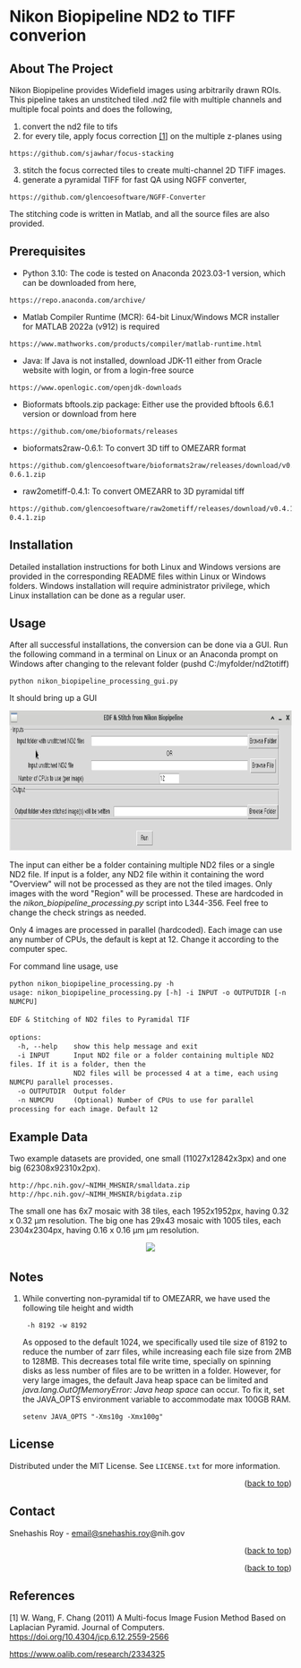 # Nikon Biopipeline ND2 to TIFF converion


<!-- ABOUT THE PROJECT -->
## About The Project

Nikon Biopipeline provides Widefield images using arbitrarily drawn ROIs.
This pipeline takes an unstitched tiled .nd2 file with multiple channels and multiple focal
points and does the following,
1. convert the nd2 file to tifs
2. for every tile, apply focus correction [[1]](#1) on the multiple z-planes using
```
https://github.com/sjawhar/focus-stacking
```
3. stitch the focus corrected tiles to create multi-channel 2D TIFF images.
4. generate a pyramidal TIFF for fast QA using NGFF converter,
```
https://github.com/glencoesoftware/NGFF-Converter
```
The stitching code is written in Matlab, and all the source files are also provided.


<!--Prerequisites -->
## Prerequisites
* Python 3.10: The code is tested on Anaconda 2023.03-1 version, which can be downloaded from here,
```
https://repo.anaconda.com/archive/
```
* Matlab Compiler Runtime (MCR): 64-bit Linux/Windows MCR installer for MATLAB 2022a (v912) is required
```
https://www.mathworks.com/products/compiler/matlab-runtime.html
```
* Java: If Java is not installed, download JDK-11 either from Oracle website with login, or from a login-free source
```
https://www.openlogic.com/openjdk-downloads
```
* Bioformats bftools.zip package: Either use the provided bftools 6.6.1 version or download from here
```
https://github.com/ome/bioformats/releases
```
* bioformats2raw-0.6.1: To convert 3D tiff to OMEZARR format
```
https://github.com/glencoesoftware/bioformats2raw/releases/download/v0.6.1/bioformats2raw-0.6.1.zip
```
* raw2ometiff-0.4.1: To convert OMEZARR to 3D pyramidal tiff
```
https://github.com/glencoesoftware/raw2ometiff/releases/download/v0.4.1/raw2ometiff-0.4.1.zip
```

## Installation

Detailed installation instructions for both Linux and Windows versions are provided in the corresponding README files 
within Linux or Windows folders. Windows installation will require
administrator privilege, which Linux installation can be done as a regular user.


<!-- USAGE EXAMPLES -->
## Usage
After all successful installations, the conversion can be done via a GUI. Run the following command in a terminal
on Linux or an Anaconda prompt on Windows after changing to the relevant folder (pushd C:/myfolder/nd2totiff)
```
python nikon_biopipeline_processing_gui.py
```
It should bring up a GUI
<p align="center">
  <img src="https://github.com/SNIR-NIMH/nd2totiff/blob/main/imgs/GUI.png" height="250"/>  
</p>

The input can either be a folder containing multiple ND2 files or a single ND2 file.
If input is a folder, any ND2 file within it containing the word "Overview" will not be processed
as they are not the tiled images. Only images with the word "Region" will be processed. These are 
hardcoded in the *nikon_biopipeline_processing.py* script into L344-356. Feel free to change the 
check strings as needed.

Only 4 images are processed in parallel (hardcoded). Each image can use any number of CPUs, the
default is kept at 12. Change it according to the computer spec.

For command line usage, use
```
python nikon_biopipeline_processing.py -h
usage: nikon_biopipeline_processing.py [-h] -i INPUT -o OUTPUTDIR [-n NUMCPU]

EDF & Stitching of ND2 files to Pyramidal TIF

options:
  -h, --help    show this help message and exit
  -i INPUT      Input ND2 file or a folder containing multiple ND2 files. If it is a folder, then the
                ND2 files will be processed 4 at a time, each using NUMCPU parallel processes.
  -o OUTPUTDIR  Output folder
  -n NUMCPU     (Optional) Number of CPUs to use for parallel processing for each image. Default 12
```

<!-- Example Data -->
## Example Data
Two example datasets are provided, one small (11027x12842x3px) and one big (62308x92310x2px).
```
http://hpc.nih.gov/~NIMH_MHSNIR/smalldata.zip
http://hpc.nih.gov/~NIMH_MHSNIR/bigdata.zip
```
The small one has 6x7 mosaic with 38 tiles, each 1952x1952px, having 0.32 x 0.32 µm resolution.
The big one has 29x43 mosaic with 1005 tiles, each 2304x2304px, having 0.16 x 0.16 µm µm resolution.

<p align="center">
  <img src="https://github.com/SNIR-NIMH/nd2totiff/blob/main/imgs/bigdata.png" height="500"/>  
</p>

<!-- NOTES -->
## Notes

1. While converting non-pyramidal tif to OMEZARR, we have used the following
   tile height and width
   ```
    -h 8192 -w 8192
   ```
   As opposed to the default 1024, we specifically used tile size of 8192
   to reduce the number of zarr files, while increasing each file size from 2MB
   to 128MB. This decreases total file write time, specially on
   spinning disks as less number of files are to be written in a folder. However,
   for very large images, the default Java heap space can be limited and
   *java.lang.OutOfMemoryError: Java heap space* can occur. To fix it, set the
   JAVA_OPTS environment variable to accommodate max 100GB RAM.
   ```
   setenv JAVA_OPTS "-Xms10g -Xmx100g"
   ```

<!-- LICENSE -->
## License

Distributed under the MIT License. See `LICENSE.txt` for more information.

<p align="right">(<a href="#readme-top">back to top</a>)</p>



<!-- CONTACT -->
## Contact

Snehashis Roy - email@snehashis.roy@nih.gov

<p align="right">(<a href="#readme-top">back to top</a>)</p>


<p align="right">(<a href="#readme-top">back to top</a>)</p>

<!-- REFERENCE -->
## References
<a id="1">[1]</a> 
W. Wang, F. Chang (2011)
A Multi-focus Image Fusion Method Based on Laplacian Pyramid.
Journal of Computers.
https://doi.org/10.4304/jcp.6.12.2559-2566

https://www.oalib.com/research/2334325

